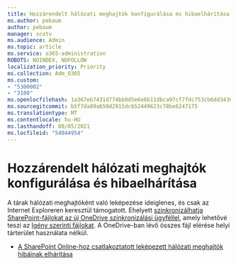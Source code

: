 ```yaml
---
title: Hozzárendelt hálózati meghajtók konfigurálása és hibaelhárítása
ms.author: pebaum
author: pebaum
manager: scotv
ms.audience: Admin
ms.topic: article
ms.service: o365-administration
ROBOTS: NOINDEX, NOFOLLOW
localization_priority: Priority
ms.collection: Adm_O365
ms.custom:
- "5300002"
- "3180"
ms.openlocfilehash: 1a367eb7431d774bb8d5e6e6b11dbca97cf7fdc753cb6dd34363d6d73f1a9d1c
ms.sourcegitcommit: b5f7da89a650d2915dc652449623c78be6247175
ms.translationtype: MT
ms.contentlocale: hu-HU
ms.lasthandoff: 08/05/2021
ms.locfileid: "54044954"
---
```

# <a name="configure-and-troubleshoot-mapped-network-drives"></a>Hozzárendelt hálózati meghajtók konfigurálása és hibaelhárítása

A tárak hálózati meghajtóként való leképezése ideiglenes, és csak az Internet Exploreren keresztül támogatott. Ehelyett [szinkronizálhatja SharePoint-fájlokat az új OneDrive szinkronizálási ügyféllel](https://support.office.com/article/6de9ede8-5b6e-4503-80b2-6190f3354a88), amely lehetővé teszi az [Igény szerinti fájlokat](https://support.office.com/article/0e6860d3-d9f3-4971-b321-7092438fb38e). A OneDrive-ban lévő összes fájl elérése helyi tárterület használata nélkül.

- [A SharePoint Online-hoz csatlakoztatott leképezett hálózati meghajtók hibáinak elhárítása](https://docs.microsoft.com/sharepoint/support/administration/troubleshoot-mapped-network-drives)
